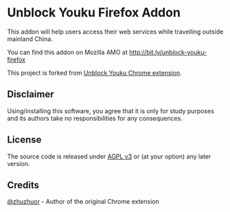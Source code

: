 # Unblock Youku Firefox Addon

This addon will help users access their web services while travelling outside mainland China.

You can find this addon on Mozilla AMO at http://bit.ly/unblock-youku-firefox

This project is forked from [Unblock Youku Chrome extension](https://github.com/whuhacker/Unblock-Youku).

## Disclaimer

Using/installing this software, you agree that it is only for study purposes and its authors take no responsibilities for any consequences.

## License

The source code is released under [AGPL v3](http://www.gnu.org/licenses/agpl-3.0.html) or (at your option) any later version.

## Credits

[@zhuzhuor](https://github.com/zhuzhuor) - Author of the original Chrome extension
